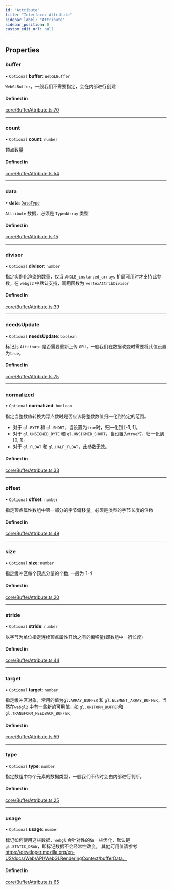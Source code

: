 ```yaml
---
id: "Attribute"
title: "Interface: Attribute"
sidebar_label: "Attribute"
sidebar_position: 0
custom_edit_url: null
---
```


## Properties

### buffer

• `Optional` **buffer**: `WebGLBuffer`

`WebGLBuffer`，一般我们不需要指定，会在内部进行创建

#### Defined in

[core/BufferAttribute.ts:70](https://github.com/sakitam-gis/vis-engine/blob/master/src/core/BufferAttribute.ts?at&#x3D;1f0fb3d#line&#x3D;70)

___

### count

• `Optional` **count**: `number`

顶点数量

#### Defined in

[core/BufferAttribute.ts:54](https://github.com/sakitam-gis/vis-engine/blob/master/src/core/BufferAttribute.ts?at&#x3D;1f0fb3d#line&#x3D;54)

___

### data

• **data**: [`DataType`](../#datatype)

`Attribute` 数据，必须是 `TypedArray` 类型

#### Defined in

[core/BufferAttribute.ts:15](https://github.com/sakitam-gis/vis-engine/blob/master/src/core/BufferAttribute.ts?at&#x3D;1f0fb3d#line&#x3D;15)

___

### divisor

• `Optional` **divisor**: `number`

指定实例化渲染的数量，仅当 `ANGLE_instanced_arrays` 扩展可用时才支持此参数，在
`webgl2` 中默认支持，调用函数为 `vertexAttribDivisor`

#### Defined in

[core/BufferAttribute.ts:39](https://github.com/sakitam-gis/vis-engine/blob/master/src/core/BufferAttribute.ts?at&#x3D;1f0fb3d#line&#x3D;39)

___

### needsUpdate

• `Optional` **needsUpdate**: `boolean`

标记此 `Attribute` 是否需要重新上传 `GPU`，一般我们在数据改变时需要将此值设置为`true`。

#### Defined in

[core/BufferAttribute.ts:75](https://github.com/sakitam-gis/vis-engine/blob/master/src/core/BufferAttribute.ts?at&#x3D;1f0fb3d#line&#x3D;75)

___

### normalized

• `Optional` **normalized**: `boolean`

指定当整数值转换为浮点数时是否应该将整数数值归一化到特定的范围。
- 对于 `gl.BYTE` 和 `gl.SHORT`，当设置为`true`时，归一化到 [-1, 1]。
- 对于 `gl.UNSIGNED_BYTE` 和 `gl.UNSIGNED_SHORT`，当设置为`true`时，归一化到 [0, 1]。
- 对于 `gl.FLOAT` 和 `gl.HALF_FLOAT`，此参数无效。

#### Defined in

[core/BufferAttribute.ts:33](https://github.com/sakitam-gis/vis-engine/blob/master/src/core/BufferAttribute.ts?at&#x3D;1f0fb3d#line&#x3D;33)

___

### offset

• `Optional` **offset**: `number`

指定顶点属性数组中第一部分的字节偏移量。必须是类型的字节长度的倍数

#### Defined in

[core/BufferAttribute.ts:49](https://github.com/sakitam-gis/vis-engine/blob/master/src/core/BufferAttribute.ts?at&#x3D;1f0fb3d#line&#x3D;49)

___

### size

• `Optional` **size**: `number`

指定缓冲区每个顶点分量的个数, 一般为 1-4

#### Defined in

[core/BufferAttribute.ts:20](https://github.com/sakitam-gis/vis-engine/blob/master/src/core/BufferAttribute.ts?at&#x3D;1f0fb3d#line&#x3D;20)

___

### stride

• `Optional` **stride**: `number`

以字节为单位指定连续顶点属性开始之间的偏移量(即数组中一行长度)

#### Defined in

[core/BufferAttribute.ts:44](https://github.com/sakitam-gis/vis-engine/blob/master/src/core/BufferAttribute.ts?at&#x3D;1f0fb3d#line&#x3D;44)

___

### target

• `Optional` **target**: `number`

指定缓冲区对象，常用的值为`gl.ARRAY_BUFFER` 和 `gl.ELEMENT_ARRAY_BUFFER`。当然在`webgl2` 中有一些新的可用值，如 `gl.UNIFORM_BUFFER`和 `gl.TRANSFORM_FEEDBACK_BUFFER`。

#### Defined in

[core/BufferAttribute.ts:59](https://github.com/sakitam-gis/vis-engine/blob/master/src/core/BufferAttribute.ts?at&#x3D;1f0fb3d#line&#x3D;59)

___

### type

• `Optional` **type**: `number`

指定数组中每个元素的数据类型，一般我们不传时会由内部进行判断。

#### Defined in

[core/BufferAttribute.ts:25](https://github.com/sakitam-gis/vis-engine/blob/master/src/core/BufferAttribute.ts?at&#x3D;1f0fb3d#line&#x3D;25)

___

### usage

• `Optional` **usage**: `number`

标记如何使用这些数据，`webgl` 会针对性的做一些优化，默认是 `gl.STATIC_DRAW`，即标记数据不会经常性改变。
其他可用值请参考 https://developer.mozilla.org/en-US/docs/Web/API/WebGLRenderingContext/bufferData。

#### Defined in

[core/BufferAttribute.ts:65](https://github.com/sakitam-gis/vis-engine/blob/master/src/core/BufferAttribute.ts?at&#x3D;1f0fb3d#line&#x3D;65)
